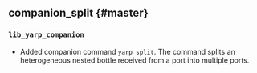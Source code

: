 companion_split {#master}
-----------

### `lib_yarp_companion`

* Added companion command `yarp split`. The command splits an heterogeneous nested bottle received from a port into multiple ports.

